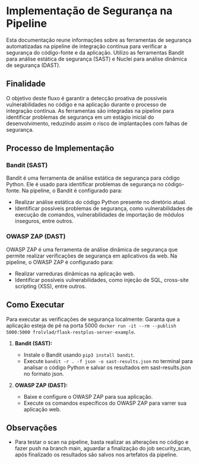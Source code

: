 # Implementação de Segurança na Pipeline

Esta documentação reune informações sobre as ferramentas de segurança automatizadas na pipeline de integração contínua para verificar a segurança do código-fonte e da aplicação. Utilizo as ferramentas Bandit para análise estática de segurança (SAST) e Nuclei para análise dinâmica de segurança (DAST).

## Finalidade

O objetivo deste fluxo é garantir a detecção proativa de possíveis vulnerabilidades no código e na aplicação durante o processo de integração contínua. As ferramentas são integradas na pipeline para identificar problemas de segurança em um estágio inicial do desenvolvimento, reduzindo assim o risco de implantações com falhas de segurança.

## Processo de Implementação

### Bandit (SAST)
Bandit é uma ferramenta de análise estática de segurança para código Python. Ele é usado para identificar problemas de segurança no código-fonte. Na pipeline, o Bandit é configurado para:

- Realizar análise estática do código Python presente no diretório atual.
- Identificar possíveis problemas de segurança, como vulnerabilidades de execução de comandos, vulnerabilidades de importação de módulos inseguros, entre outros.

### OWASP ZAP (DAST)
OWASP ZAP é uma ferramenta de análise dinâmica de segurança que permite realizar verificações de segurança em aplicativos da web. Na pipeline, o OWASP ZAP é configurado para:

- Realizar varreduras dinâmicas na aplicação web.
- Identificar possíveis vulnerabilidades, como injeção de SQL, cross-site scripting (XSS), entre outros.

## Como Executar

Para executar as verificações de segurança localmente:
Garanta que a aplicação esteja de pé na porta 5000  `docker run -it --rm --publish 5000:5000 frolvlad/flask-restplus-server-example`.

1. **Bandit (SAST):**
   - Instale o Bandit usando `pip3 install bandit`.
   - Execute `bandit -r . -f json -o sast-results.json` no terminal para analisar o código Python e salvar os resultados em sast-results.json no formato json.

2. **OWASP ZAP (DAST):**
   - Baixe e configure o OWASP ZAP para sua aplicação.
   - Execute os comandos específicos do OWASP ZAP para varrer sua aplicação web.

## Observações
- Para testar o scan na pipeline, basta realizar as alterações no código e fazer push na branch main, aguardar a finalização do job security_scan, após finalizado os resultados são salvos nos artefatos da pipeline. 
